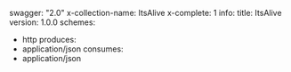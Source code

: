 swagger: "2.0"
x-collection-name: ItsAlive
x-complete: 1
info:
  title: ItsAlive
  version: 1.0.0
schemes:
- http
produces:
- application/json
consumes:
- application/json